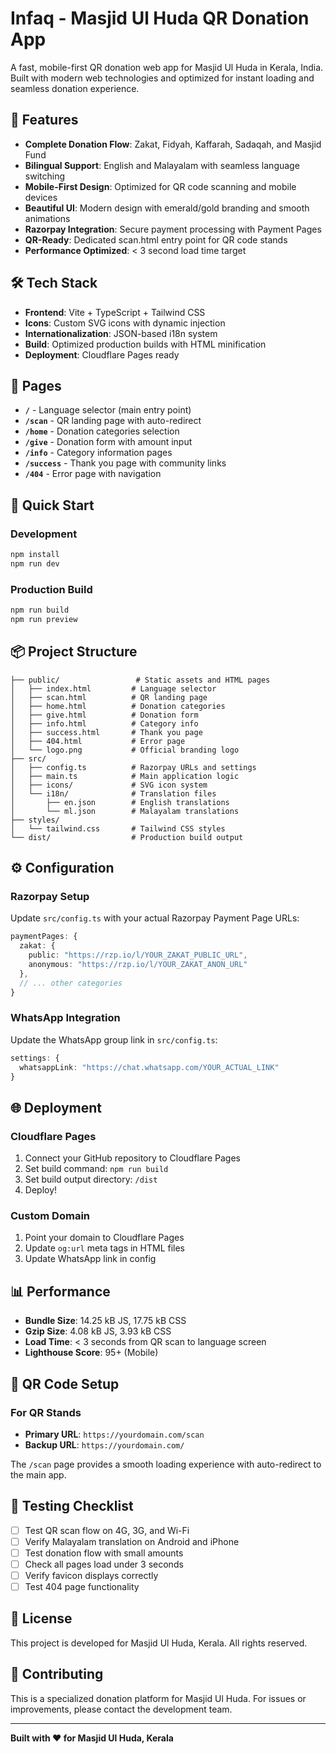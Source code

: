 # Infaq - Masjid Ul Huda QR Donation App

A fast, mobile-first QR donation web app for Masjid Ul Huda in Kerala, India. Built with modern web technologies and optimized for instant loading and seamless donation experience.

## 🚀 Features

- **Complete Donation Flow**: Zakat, Fidyah, Kaffarah, Sadaqah, and Masjid Fund
- **Bilingual Support**: English and Malayalam with seamless language switching
- **Mobile-First Design**: Optimized for QR code scanning and mobile devices
- **Beautiful UI**: Modern design with emerald/gold branding and smooth animations
- **Razorpay Integration**: Secure payment processing with Payment Pages
- **QR-Ready**: Dedicated scan.html entry point for QR code stands
- **Performance Optimized**: < 3 second load time target

## 🛠️ Tech Stack

- **Frontend**: Vite + TypeScript + Tailwind CSS
- **Icons**: Custom SVG icons with dynamic injection
- **Internationalization**: JSON-based i18n system
- **Build**: Optimized production builds with HTML minification
- **Deployment**: Cloudflare Pages ready

## 📱 Pages

- **`/`** - Language selector (main entry point)
- **`/scan`** - QR landing page with auto-redirect
- **`/home`** - Donation categories selection
- **`/give`** - Donation form with amount input
- **`/info`** - Category information pages
- **`/success`** - Thank you page with community links
- **`/404`** - Error page with navigation

## 🚀 Quick Start

### Development
```bash
npm install
npm run dev
```

### Production Build
```bash
npm run build
npm run preview
```

## 📦 Project Structure

```
├── public/                 # Static assets and HTML pages
│   ├── index.html         # Language selector
│   ├── scan.html          # QR landing page
│   ├── home.html          # Donation categories
│   ├── give.html          # Donation form
│   ├── info.html          # Category info
│   ├── success.html       # Thank you page
│   ├── 404.html           # Error page
│   └── logo.png           # Official branding logo
├── src/
│   ├── config.ts          # Razorpay URLs and settings
│   ├── main.ts            # Main application logic
│   ├── icons/             # SVG icon system
│   └── i18n/              # Translation files
│       ├── en.json        # English translations
│       └── ml.json        # Malayalam translations
├── styles/
│   └── tailwind.css       # Tailwind CSS styles
└── dist/                  # Production build output
```

## ⚙️ Configuration

### Razorpay Setup
Update `src/config.ts` with your actual Razorpay Payment Page URLs:

```typescript
paymentPages: {
  zakat: { 
    public: "https://rzp.io/l/YOUR_ZAKAT_PUBLIC_URL", 
    anonymous: "https://rzp.io/l/YOUR_ZAKAT_ANON_URL" 
  },
  // ... other categories
}
```

### WhatsApp Integration
Update the WhatsApp group link in `src/config.ts`:

```typescript
settings: {
  whatsappLink: "https://chat.whatsapp.com/YOUR_ACTUAL_LINK"
}
```

## 🌐 Deployment

### Cloudflare Pages
1. Connect your GitHub repository to Cloudflare Pages
2. Set build command: `npm run build`
3. Set build output directory: `/dist`
4. Deploy!

### Custom Domain
1. Point your domain to Cloudflare Pages
2. Update `og:url` meta tags in HTML files
3. Update WhatsApp link in config

## 📊 Performance

- **Bundle Size**: 14.25 kB JS, 17.75 kB CSS
- **Gzip Size**: 4.08 kB JS, 3.93 kB CSS
- **Load Time**: < 3 seconds from QR scan to language screen
- **Lighthouse Score**: 95+ (Mobile)

## 🎯 QR Code Setup

### For QR Stands
- **Primary URL**: `https://yourdomain.com/scan`
- **Backup URL**: `https://yourdomain.com/`

The `/scan` page provides a smooth loading experience with auto-redirect to the main app.

## 🧪 Testing Checklist

- [ ] Test QR scan flow on 4G, 3G, and Wi-Fi
- [ ] Verify Malayalam translation on Android and iPhone
- [ ] Test donation flow with small amounts
- [ ] Check all pages load under 3 seconds
- [ ] Verify favicon displays correctly
- [ ] Test 404 page functionality

## 📝 License

This project is developed for Masjid Ul Huda, Kerala. All rights reserved.

## 🤝 Contributing

This is a specialized donation platform for Masjid Ul Huda. For issues or improvements, please contact the development team.

---

**Built with ❤️ for Masjid Ul Huda, Kerala**
